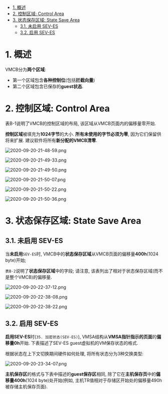 
<!-- @import "[TOC]" {cmd="toc" depthFrom=1 depthTo=6 orderedList=false} -->

<!-- code_chunk_output -->

- [1. 概述](#1-概述)
- [2. 控制区域: Control Area](#2-控制区域-control-area)
- [3. 状态保存区域: State Save Area](#3-状态保存区域-state-save-area)
  - [3.1. 未启用 SEV-ES](#31-未启用-sev-es)
  - [3.2. 启用 SEV-ES](#32-启用-sev-es)

<!-- /code_chunk_output -->

# 1. 概述

VMCB分为**两个区域**:
* 第一个区域包含**各种控制位**(包括**拦截向量**)
* 第二个区域包含已保存的**guest状态**. 

# 2. 控制区域: Control Area

表B-1说明了VMCB的控制区域的布局, 该区域从VMCB页面内的偏移量零开始.  

**控制区域**被填充为**1024字节**的大小.  **所有未使用的字节必须为零**, 因为它们保留供将来扩展.  建议软件将所有**新分配的VMCB清零**. 

![2020-09-20-21-48-59.png](./images/2020-09-20-21-48-59.png)

![2020-09-20-21-49-33.png](./images/2020-09-20-21-49-33.png)

![2020-09-20-21-49-50.png](./images/2020-09-20-21-49-50.png)

![2020-09-20-21-50-07.png](./images/2020-09-20-21-50-07.png)

![2020-09-20-21-50-22.png](./images/2020-09-20-21-50-22.png)

![2020-09-20-21-50-36.png](./images/2020-09-20-21-50-36.png)

# 3. 状态保存区域: State Save Area

## 3.1. 未启用 SEV-ES

当**未启用**`SEV-ES`时, VMCB中的**状态保存区域**从VMCB页面的偏移量**400h**(1024 byte)开始;  

`表B-2`说明了**状态保存区域**中的字段;  请注意, 该表列出了相对于状态保存区域(而不是整个VMCB)的偏移量. 

![2020-09-20-22-37-12.png](./images/2020-09-20-22-37-12.png)

![2020-09-20-22-38-08.png](./images/2020-09-20-22-38-08.png)

![2020-09-20-22-38-22.png](./images/2020-09-20-22-38-22.png)

## 3.2. 启用 SEV-ES

**启用SEV-ES**时(`35. 加密状态(SEV-ES)`), VMSA结构从**VMSA指针指示的页面**的**偏移量0h**开始.  下表描述了SEV-ES guest虚拟机的VM保存状态的格式. 

根据状态在上下文切换期间硬件如何处理, 将所有状态分为3种交换类型: 

![2020-09-20-23-34-07.png](./images/2020-09-20-23-34-07.png)

**主机保存区**的格式与下表中描述的**guest保存区**相同, 除了它在**主机保存页**中的**偏移量400h**(1024 byte)处开始(例如, 主机TR值相对于存储区开始处的偏移量490h被存储主机保存页面). 